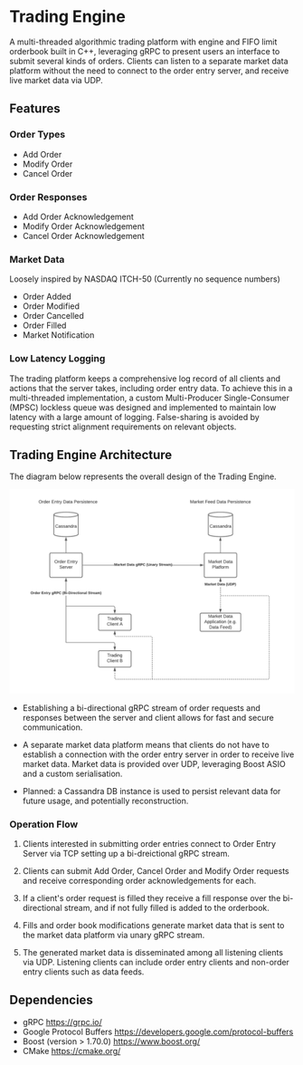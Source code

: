 # Trading Engine

A multi-threaded algorithmic trading platform with engine and FIFO limit orderbook built in C++, leveraging gRPC to present users an interface to submit several kinds of orders. Clients can listen to a separate market data platform without the need to connect to the order entry server, and receive live market data via UDP.

## Features

### Order Types

* Add Order
* Modify Order
* Cancel Order

### Order Responses

* Add Order Acknowledgement
* Modify Order Acknowledgement
* Cancel Order Acknowledgement

### Market Data

Loosely inspired by NASDAQ ITCH-50 (Currently no sequence numbers)

* Order Added
* Order Modified
* Order Cancelled
* Order Filled
* Market Notification

### Low Latency Logging

The trading platform keeps a comprehensive log record of all clients and actions that the server takes, including order entry data. To achieve this in a multi-threaded implementation, a custom Multi-Producer Single-Consumer (MPSC) lockless queue was designed and implemented to maintain low latency with a large amount of logging. False-sharing is avoided by requesting strict alignment requirements on relevant objects.

## Trading Engine Architecture

The diagram below represents the overall design of the Trading Engine. 

![](description/TradingEngine.png)

* Establishing a bi-directional gRPC stream of order requests and responses between the server and client allows for fast and secure communication.

* A separate market data platform means that clients do not have to establish a connection with the order entry server in order to receive live market data. Market data is provided over UDP, leveraging Boost ASIO and a custom serialisation.

* Planned: a Cassandra DB instance is used to persist relevant data for future usage, and potentially reconstruction.

### Operation Flow

1. Clients interested in submitting order entries connect to Order Entry Server via TCP setting up a bi-dreictional gRPC stream.

1. Clients can submit Add Order, Cancel Order and Modify Order requests and receive corresponding order acknowledgements for each.

1. If a client's order request is filled they receive a fill response over the bi-directional stream, and if not fully filled is added to the orderbook.

1. Fills and order book modifications generate market data that is sent to the market data platform via unary gRPC stream.

1. The generated market data is disseminated among all listening clients via UDP. Listening clients can include order entry clients and non-order entry clients such as data feeds.

## Dependencies

* gRPC https://grpc.io/
* Google Protocol Buffers https://developers.google.com/protocol-buffers
* Boost (version > 1.70.0) https://www.boost.org/
* CMake https://cmake.org/
